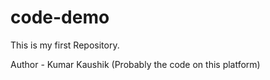 # code-demo
<p>This is my first Repository.</p>
<p>Author - Kumar Kaushik (Probably the code on this platform)</p>